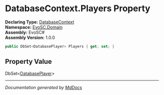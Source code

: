 ﻿<!--  
  <auto-generated>   
    The contents of this file were generated by a tool.  
    Changes to this file may be list if the file is regenerated  
  </auto-generated>   
-->

# DatabaseContext.Players Property

**Declaring Type:** [DatabaseContext](../index.md)  
**Namespace:** [EvoSC.Domain](../../index.md)  
**Assembly:** EvoSC\#  
**Assembly Version:** 1.0.0

```csharp
public DbSet<DatabasePlayer> Players { get; set; }
```

## Property Value

DbSet\<[DatabasePlayer](../../Players/DatabasePlayer/index.md)\>

___

*Documentation generated by [MdDocs](https://github.com/ap0llo/mddocs)*
